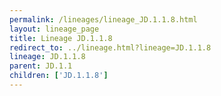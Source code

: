 ```yaml
---
permalink: /lineages/lineage_JD.1.1.8.html
layout: lineage_page
title: Lineage JD.1.1.8
redirect_to: ../lineage.html?lineage=JD.1.1.8
lineage: JD.1.1.8
parent: JD.1.1
children: ['JD.1.1.8']
---
```

